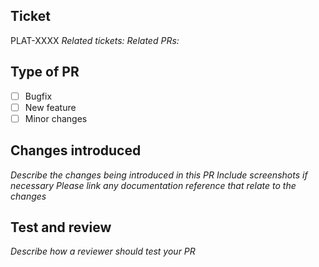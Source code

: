 ## Ticket

PLAT-XXXX
_Related tickets:_
_Related PRs:_

## Type of PR

- [ ] Bugfix
- [ ] New feature
- [ ] Minor changes

## Changes introduced

_Describe the changes being introduced in this PR_
_Include screenshots if necessary_
_Please link any documentation reference that relate to the changes_

## Test and review

_Describe how a reviewer should test your PR_
